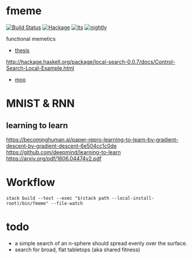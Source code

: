 fmeme
===

[![Build Status](https://travis-ci.org/tonyday567/fmeme.svg)](https://travis-ci.org/tonyday567/fmeme) [![Hackage](https://img.shields.io/hackage/v/fmeme.svg)](https://hackage.haskell.org/package/fmeme) [![lts](https://www.stackage.org/package/fmeme/badge/lts)](http://stackage.org/lts/package/fmeme) [![nightly](https://www.stackage.org/package/fmeme/badge/nightly)](http://stackage.org/nightly/package/fmeme) 

functional memetics

-   [thesis](http://etheses.whiterose.ac.uk/4847/1/Richard%20Senington%27s%20thesis.pdf)

http://hackage.haskell.org/package/local-search-0.0.7/docs/Control-Search-Local-Example.html

-   [moo](https://github.com/astanin/moo)

MNIST & RNN
===

learning to learn
---

https://becominghuman.ai/paper-repro-learning-to-learn-by-gradient-descent-by-gradient-descent-6e504cc1c0de
https://github.com/deepmind/learning-to-learn
https://arxiv.org/pdf/1606.04474v2.pdf




Workflow
===


```
stack build --test --exec "$(stack path --local-install-root)/bin/fmeme" --file-watch
```

todo
===

- a simple search of an n-sphere should spread evenly over the surface.
- search for broad, flat tabletops (aka shared fitness)

